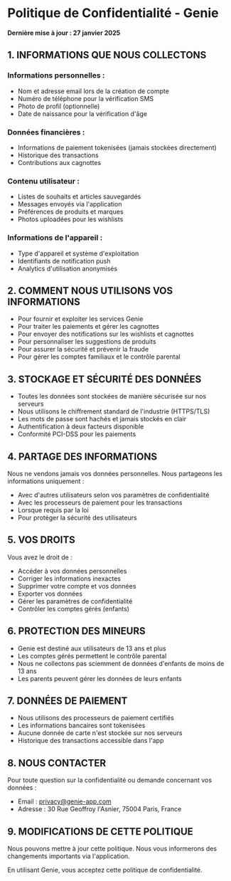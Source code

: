# Politique de Confidentialité - Genie

**Dernière mise à jour : 27 janvier 2025**

## 1. INFORMATIONS QUE NOUS COLLECTONS

### Informations personnelles :
- Nom et adresse email lors de la création de compte
- Numéro de téléphone pour la vérification SMS
- Photo de profil (optionnelle)
- Date de naissance pour la vérification d'âge

### Données financières :
- Informations de paiement tokenisées (jamais stockées directement)
- Historique des transactions
- Contributions aux cagnottes

### Contenu utilisateur :
- Listes de souhaits et articles sauvegardés
- Messages envoyés via l'application
- Préférences de produits et marques
- Photos uploadées pour les wishlists

### Informations de l'appareil :
- Type d'appareil et système d'exploitation
- Identifiants de notification push
- Analytics d'utilisation anonymisés

## 2. COMMENT NOUS UTILISONS VOS INFORMATIONS

- Pour fournir et exploiter les services Genie
- Pour traiter les paiements et gérer les cagnottes
- Pour envoyer des notifications sur les wishlists et cagnottes
- Pour personnaliser les suggestions de produits
- Pour assurer la sécurité et prévenir la fraude
- Pour gérer les comptes familiaux et le contrôle parental

## 3. STOCKAGE ET SÉCURITÉ DES DONNÉES

- Toutes les données sont stockées de manière sécurisée sur nos serveurs
- Nous utilisons le chiffrement standard de l'industrie (HTTPS/TLS)
- Les mots de passe sont hachés et jamais stockés en clair
- Authentification à deux facteurs disponible
- Conformité PCI-DSS pour les paiements

## 4. PARTAGE DES INFORMATIONS

Nous ne vendons jamais vos données personnelles. Nous partageons les informations uniquement :
- Avec d'autres utilisateurs selon vos paramètres de confidentialité
- Avec les processeurs de paiement pour les transactions
- Lorsque requis par la loi
- Pour protéger la sécurité des utilisateurs

## 5. VOS DROITS

Vous avez le droit de :
- Accéder à vos données personnelles
- Corriger les informations inexactes
- Supprimer votre compte et vos données
- Exporter vos données
- Gérer les paramètres de confidentialité
- Contrôler les comptes gérés (enfants)

## 6. PROTECTION DES MINEURS

- Genie est destiné aux utilisateurs de 13 ans et plus
- Les comptes gérés permettent le contrôle parental
- Nous ne collectons pas sciemment de données d'enfants de moins de 13 ans
- Les parents peuvent gérer les données de leurs enfants

## 7. DONNÉES DE PAIEMENT

- Nous utilisons des processeurs de paiement certifiés
- Les informations bancaires sont tokenisées
- Aucune donnée de carte n'est stockée sur nos serveurs
- Historique des transactions accessible dans l'app

## 8. NOUS CONTACTER

Pour toute question sur la confidentialité ou demande concernant vos données :
- Email : privacy@genie-app.com
- Adresse : 30 Rue Geoffroy l'Asnier, 75004 Paris, France

## 9. MODIFICATIONS DE CETTE POLITIQUE

Nous pouvons mettre à jour cette politique. Nous vous informerons des changements importants via l'application.

En utilisant Genie, vous acceptez cette politique de confidentialité.
